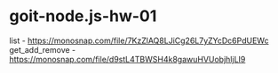 # goit-node.js-hw-01

list - https://monosnap.com/file/7KzZlAQ8LJiCg26L7yZYcDc6PdUEWc
get_add_remove - https://monosnap.com/file/d9stL4TBWSH4k8gawuHVUobjhljLI9
